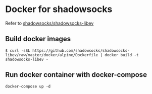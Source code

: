 # Docker for shadowsocks

Refer to [shadowsocks/shadowsocks-libev](https://github.com/shadowsocks/shadowsocks-libev/tree/master/docker/alpine)

## Build docker images

```
$ curl -sSL https://github.com/shadowsocks/shadowsocks-libev/raw/master/docker/alpine/Dockerfile | docker build -t shadowsocks-libev -
```

## Run docker container with docker-compose

```
docker-compose up -d

```